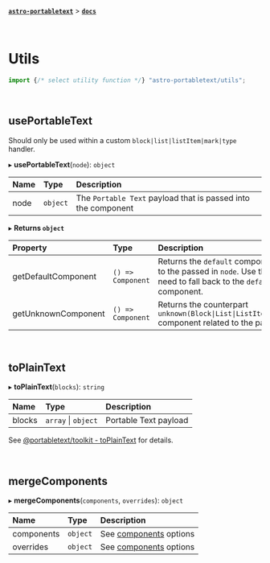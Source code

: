 [**`astro-portabletext`**](../README.md) > [**`docs`**](README.md)

&nbsp;

# Utils

```ts
import {/* select utility function */} "astro-portabletext/utils";
```

&nbsp;

## usePortableText

Should only be used within a custom `block|list|listItem|mark|type` handler.

&#9656; **usePortableText**(`node`): `object`

| Name | Type     | Description                                                   |
| :--- | :------- | :------------------------------------------------------------ |
| node | `object` | The `Portable Text` payload that is passed into the component |

&#9656; **Returns `object`**

| Property            | Type              | Description                                                                                                                      |
| :------------------ | :---------------- | :------------------------------------------------------------------------------------------------------------------------------- |
| getDefaultComponent | `() => Component` | Returns the `default` component related to the passed in `node`. Use this when you need to fall back to the `default` component. |
| getUnknownComponent | `() => Component` | Returns the counterpart `unknown(Block\|List\|ListItem\|Mark\|Type)` component related to the passed in `node`.                  |

&nbsp;

## toPlainText

&#9656; **toPlainText**(`blocks`): `string`

| Name   | Type                | Description           |
| :----- | :------------------ | :-------------------- |
| blocks | `array` \| `object` | Portable Text payload |

See [@portabletext/toolkit - toPlainText](https://portabletext.github.io/toolkit/functions/toPlainText.html) for details.

&nbsp;

## mergeComponents

&#9656; **mergeComponents**(`components`, `overrides`): `object`

| Name       | Type     | Description                                                    |
| :--------- | :------- | :------------------------------------------------------------- |
| components | `object` | See [components](portabletext-component.md#components) options |
| overrides  | `object` | See [components](portabletext-component.md#components) options |
